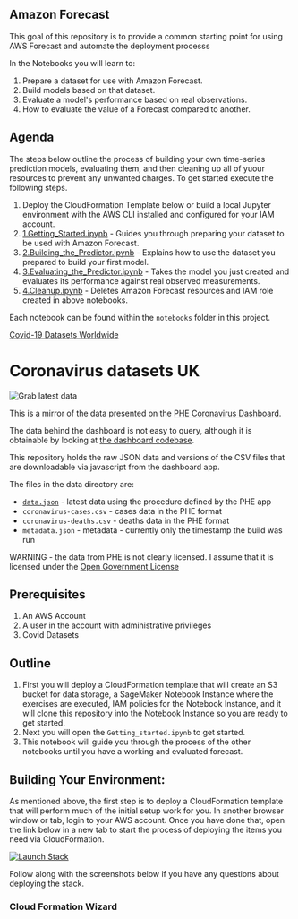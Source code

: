 ## Amazon Forecast

This goal of this repository is to provide a common starting point for using AWS Forecast and automate the deployment processs



In the Notebooks you will learn to:

1. Prepare a dataset for use with Amazon Forecast.
1. Build models based on that dataset.
1. Evaluate a model's performance based on real observations.
1. How to evaluate the value of a Forecast compared to another.

## Agenda

The steps below outline the process of building your own time-series prediction models, evaluating them, and then cleaning up all of yuour resources to prevent any unwanted charges. To get started execute the following steps.

1. Deploy the CloudFormation Template below or build a local Jupyter environment with the AWS CLI installed and configured for your IAM account.
1. [1.Getting_Started.ipynb](notebooks/basic/Tutorial/1.Getting_Started.ipynb) - Guides you through preparing your dataset to be used with Amazon Forecast.
1. [2.Building_the_Predictor.ipynb](notebooks/basic/Tutorial/2.Building_the_Predictor.ipynb) - Explains how to use the dataset you prepared to build your first model.
1. [3.Evaluating_the_Predictor.ipynb](notebooks/basic/Tutorial/3.Evaluating_the_Predictor.ipynb) - Takes the model you just created and evaluates its performance against real observed measurements.
1. [4.Cleanup.ipynb](notebooks/basic/Tutorial/4.Cleanup.ipynb) - Deletes Amazon Forecast resources and IAM role created in above notebooks.

Each notebook can be found within the `notebooks` folder in this project.

[Covid-19 Datasets Worldwide](https://github.com/nikitasg/covid19-data)

# Coronavirus datasets UK

![Grab latest data](https://github.com/nikitasg/aws-forecast-covid19-poc/workflows/Grab%20latest%20data/badge.svg?event=schedule)

This is a mirror of the data presented on the [PHE Coronavirus Dashboard](https://coronavirus.data.gov.uk/).

The data behind the dashboard is not easy to query, although it is obtainable by looking at [the dashboard codebase](https://github.com/PublicHealthEngland/coronavirus-dashboard).

This repository holds the raw JSON data and versions of the CSV files that are downloadable via javascript from the dashboard app.

The files in the data directory are:

* [`data.json`](./data/data.json) - latest data using the procedure defined by the PHE app
* `coronavirus-cases.csv` - cases data in the PHE format
* `coronavirus-deaths.csv` - deaths data in the PHE format
* `metadata.json` - metadata - currently only the timestamp the build was run

WARNING - the data from PHE is not clearly licensed. I assume that it is licensed under the [Open Government License](https://www.nationalarchives.gov.uk/doc/open-government-licence/version/3/)

## Prerequisites 

1. An AWS Account
2. A user in the account with administrative privileges
3. Covid Datasets


## Outline

1. First you will deploy a CloudFormation template that will create an S3 bucket for data storage, a SageMaker Notebook Instance where the exercises are executed, IAM policies for the Notebook Instance, and it will clone this repository into the Notebook Instance so you are ready to get started.
1. Next you will open the `Getting_started.ipynb` to get started.
1. This notebook will guide you through the process of the other notebooks until you have a working and evaluated forecast.


## Building Your Environment:

As mentioned above, the first step is to deploy a CloudFormation template that will perform much of the initial setup work for you. In another browser window or tab, login to your AWS account. Once you have done that, open the link below in a new tab to start the process of deploying the items you need via CloudFormation.

[![Launch Stack](https://s3.amazonaws.com/cloudformation-examples/cloudformation-launch-stack.png)](https://console.aws.amazon.com/cloudformation/home#/stacks/new?stackName=ForecastDemo&templateURL=https://awsforecastdemo.s3-eu-west-1.amazonaws.com/ForecastDemo.yaml)

Follow along with the screenshots below if you have any questions about deploying the stack.

### Cloud Formation Wizard


 
